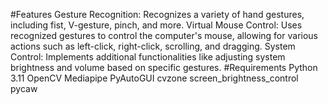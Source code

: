 #Features
Gesture Recognition: Recognizes a variety of hand gestures, including fist, V-gesture, pinch, and more.
Virtual Mouse Control: Uses recognized gestures to control the computer's mouse, allowing for various actions such as left-click, right-click, scrolling, and dragging.
System Control: Implements additional functionalities like adjusting system brightness and volume based on specific gestures.
#Requirements
Python 3.11
OpenCV
Mediapipe
PyAutoGUI
cvzone
screen_brightness_control
pycaw
